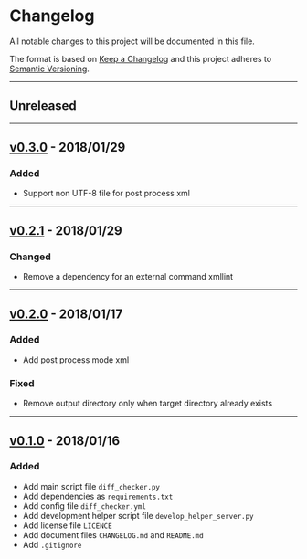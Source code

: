 # Changelog

All notable changes to this project will be documented in this file.

The format is based on [Keep a Changelog] and this project adheres to [Semantic Versioning].

[Keep a Changelog]: http://keepachangelog.com/en/1.0.0/
[Semantic Versioning]: http://semver.org/spec/v2.0.0.html

---

## Unreleased

---

## [v0.3.0] - 2018/01/29

### Added

- Support non UTF-8 file for post process xml

[v0.3.0]: https://github.com/km45/responce-diff-checker/releases/tag/v0.3.0

---

## [v0.2.1] - 2018/01/29

### Changed

- Remove a dependency for an external command xmllint

[v0.2.1]: https://github.com/km45/responce-diff-checker/releases/tag/v0.2.1

---

## [v0.2.0] - 2018/01/17

### Added

- Add post process mode xml

### Fixed

- Remove output directory only when target directory already exists

[v0.2.0]: https://github.com/km45/responce-diff-checker/releases/tag/v0.2.0

---

## [v0.1.0] - 2018/01/16

### Added

- Add main script file `diff_checker.py`
- Add dependencies as `requirements.txt`
- Add config file `diff_checker.yml`
- Add development helper script file `develop_helper_server.py`
- Add license file `LICENCE`
- Add document files `CHANGELOG.md` and `README.md`
- Add `.gitignore`

[v0.1.0]: https://github.com/km45/responce-diff-checker/releases/tag/v0.1.0
